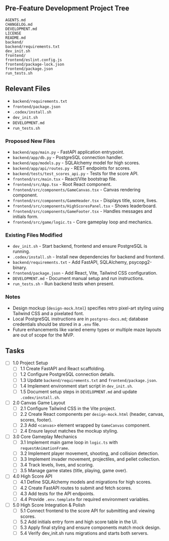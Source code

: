## Pre-Feature Development Project Tree
```
AGENTS.md
CHANGELOG.md
DEVELOPMENT.md
LICENSE
README.md
backend/
backend/requirements.txt
dev_init.sh
frontend/
frontend/eslint.config.js
frontend/package-lock.json
frontend/package.json
run_tests.sh
```

## Relevant Files
- `backend/requirements.txt`
- `frontend/package.json`
- `.codex/install.sh`
- `dev_init.sh`
- `DEVELOPMENT.md`
- `run_tests.sh`

### Proposed New Files
- `backend/app/main.py` - FastAPI application entrypoint.
- `backend/app/db.py` - PostgreSQL connection handler.
- `backend/app/models.py` - SQLAlchemy model for high scores.
- `backend/app/api/routes.py` - REST endpoints for scores.
- `backend/tests/test_scores_api.py` - Tests for the score API.
- `frontend/src/main.tsx` - React/Vite bootstrap file.
- `frontend/src/App.tsx` - Root React component.
- `frontend/src/components/GameCanvas.tsx` - Canvas rendering component.
- `frontend/src/components/GameHeader.tsx` - Displays title, score, lives.
- `frontend/src/components/HighScoresPanel.tsx` - Shows leaderboard.
- `frontend/src/components/GameFooter.tsx` - Handles messages and initials form.
- `frontend/src/game/logic.ts` - Core gameplay loop and mechanics.

### Existing Files Modified
- `dev_init.sh` - Start backend, frontend and ensure PostgreSQL is running.
- `.codex/install.sh` - Install new dependencies for backend and frontend.
- `backend/requirements.txt` - Add FastAPI, SQLAlchemy, psycopg2-binary.
- `frontend/package.json` - Add React, Vite, Tailwind CSS configuration.
- `DEVELOPMENT.md` - Document manual setup and run instructions.
- `run_tests.sh` - Run backend tests when present.

### Notes
- Design mockup (`design-mock.html`) specifies retro pixel-art styling using Tailwind CSS and a pixelated font.
- Local PostgreSQL instructions are in `postgres-docs.md`; database credentials should be stored in a `.env` file.
- Future enhancements like varied enemy types or multiple maze layouts are out of scope for the MVP.

## Tasks
- [ ] 1.0 Project Setup
  - [ ] 1.1 Create FastAPI and React scaffolding.
  - [ ] 1.2 Configure PostgreSQL connection details.
  - [ ] 1.3 Update `backend/requirements.txt` and `frontend/package.json`.
  - [ ] 1.4 Implement environment start script in `dev_init.sh`.
  - [ ] 1.5 Document setup steps in `DEVELOPMENT.md` and update `.codex/install.sh`.
- [ ] 2.0 Canvas Game Layout
  - [ ] 2.1 Configure Tailwind CSS in the Vite project.
  - [ ] 2.2 Create React components per `design-mock.html` (header, canvas, scores, footer).
  - [ ] 2.3 Add `<canvas>` element wrapped by `GameCanvas` component.
  - [ ] 2.4 Ensure layout matches the mockup styling.
- [ ] 3.0 Core Gameplay Mechanics
  - [ ] 3.1 Implement main game loop in `logic.ts` with `requestAnimationFrame`.
  - [ ] 3.2 Implement player movement, shooting, and collision detection.
  - [ ] 3.3 Implement invader movement, projectiles, and pellet collection.
  - [ ] 3.4 Track levels, lives, and scoring.
  - [ ] 3.5 Manage game states (title, playing, game over).
- [ ] 4.0 High Score API
  - [ ] 4.1 Define SQLAlchemy models and migrations for high scores.
  - [ ] 4.2 Create FastAPI routes to submit and fetch scores.
  - [ ] 4.3 Add tests for the API endpoints.
  - [ ] 4.4 Provide `.env.template` for required environment variables.
- [ ] 5.0 High Score Integration & Polish
  - [ ] 5.1 Connect frontend to the score API for submitting and viewing scores.
  - [ ] 5.2 Add initials entry form and high score table in the UI.
  - [ ] 5.3 Apply final styling and ensure components match mock design.
  - [ ] 5.4 Verify dev_init.sh runs migrations and starts both servers.
